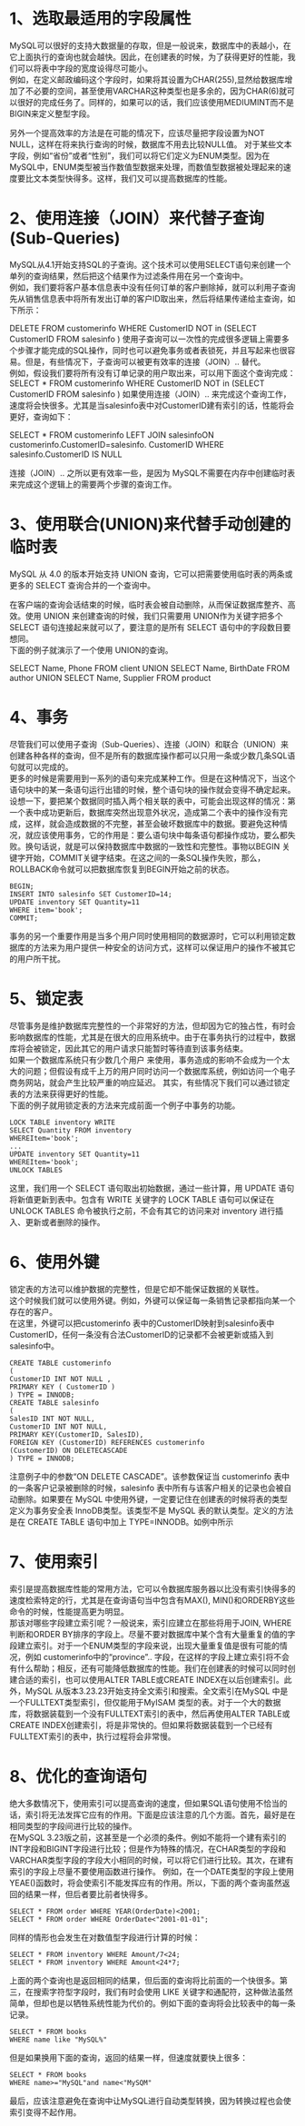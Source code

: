 # 1、选取最适用的字段属性 
MySQL可以很好的支持大数据量的存取，但是一般说来，数据库中的表越小，在它上面执行的查询也就会越快。因此，在创建表的时候，为了获得更好的性能，我们可以将表中字段的宽度设得尽可能小。  
例如，在定义邮政编码这个字段时，如果将其设置为CHAR(255),显然给数据库增加了不必要的空间，甚至使用VARCHAR这种类型也是多余的，因为CHAR(6)就可以很好的完成任务了。同样的，如果可以的话，我们应该使用MEDIUMINT而不是 BIGIN来定义整型字段。   

另外一个提高效率的方法是在可能的情况下，应该尽量把字段设置为NOT NULL，这样在将来执行查询的时候，数据库不用去比较NULL值。 
对于某些文本字段，例如“省份”或者“性别”，我们可以将它们定义为ENUM类型。因为在MySQL中，ENUM类型被当作数值型数据来处理，而数值型数据被处理起来的速度要比文本类型快得多。这样，我们又可以提高数据库的性能。



# 2、使用连接（JOIN）来代替子查询(Sub-Queries) 
MySQL从4.1开始支持SQL的子查询。这个技术可以使用SELECT语句来创建一个单列的查询结果，然后把这个结果作为过滤条件用在另一个查询中。  
例如，我们要将客户基本信息表中没有任何订单的客户删除掉，就可以利用子查询先从销售信息表中将所有发出订单的客户ID取出来，然后将结果传递给主查询，如下所示：   

DELETE FROM customerinfo WHERE CustomerID NOT in (SELECT CustomerID FROM salesinfo ) 
使用子查询可以一次性的完成很多逻辑上需要多个步骤才能完成的SQL操作，同时也可以避免事务或者表锁死，并且写起来也很容易。但是，有些情况下，子查询可以被更有效率的连接（JOIN）.. 替代。  
例如，假设我们要将所有没有订单记录的用户取出来，可以用下面这个查询完成： 
SELECT * FROM customerinfo WHERE CustomerID NOT in (SELECT CustomerID FROM salesinfo ) 
如果使用连接（JOIN）.. 来完成这个查询工作，速度将会快很多。尤其是当salesinfo表中对CustomerID建有索引的话，性能将会更好，查询如下：   

SELECT * FROM customerinfo LEFT JOIN salesinfoON customerinfo.CustomerID=salesinfo. CustomerID WHERE salesinfo.CustomerID IS NULL 
  
  连接（JOIN）.. 之所以更有效率一些，是因为 MySQL不需要在内存中创建临时表来完成这个逻辑上的需要两个步骤的查询工作。
  
  
# 3、使用联合(UNION)来代替手动创建的临时表 
MySQL 从 4.0 的版本开始支持 UNION 查询，它可以把需要使用临时表的两条或更多的 SELECT 查询合并的一个查询中。 
 
 在客户端的查询会话结束的时候，临时表会被自动删除，从而保证数据库整齐、高效。使用 UNION 来创建查询的时候，我们只需要用 UNION作为关键字把多个 SELECT 语句连接起来就可以了，要注意的是所有 SELECT 语句中的字段数目要想同。  
 下面的例子就演示了一个使用 UNION的查询。   
 
SELECT Name, Phone FROM client UNION SELECT Name, BirthDate FROM author 
UNION 
SELECT Name, Supplier FROM product 

# 4、事务 
尽管我们可以使用子查询（Sub-Queries）、连接（JOIN）和联合（UNION）来创建各种各样的查询，但不是所有的数据库操作都可以只用一条或少数几条SQL语句就可以完成的。  
更多的时候是需要用到一系列的语句来完成某种工作。但是在这种情况下，当这个语句块中的某一条语句运行出错的时候，整个语句块的操作就会变得不确定起来。设想一下，要把某个数据同时插入两个相关联的表中，可能会出现这样的情况：第一个表中成功更新后，数据库突然出现意外状况，造成第二个表中的操作没有完成，这样，就会造成数据的不完整，甚至会破坏数据库中的数据。要避免这种情况，就应该使用事务，它的作用是：要么语句块中每条语句都操作成功，要么都失败。换句话说，就是可以保持数据库中数据的一致性和完整性。事物以BEGIN 关键字开始，COMMIT关键字结束。在这之间的一条SQL操作失败，那么，ROLLBACK命令就可以把数据库恢复到BEGIN开始之前的状态。  
```
BEGIN; 
INSERT INTO salesinfo SET CustomerID=14; 
UPDATE inventory SET Quantity=11 
WHERE item='book'; 
COMMIT; 
```
事务的另一个重要作用是当多个用户同时使用相同的数据源时，它可以利用锁定数据库的方法来为用户提供一种安全的访问方式，这样可以保证用户的操作不被其它的用户所干扰。



# 5、锁定表 
尽管事务是维护数据库完整性的一个非常好的方法，但却因为它的独占性，有时会影响数据库的性能，尤其是在很大的应用系统中。由于在事务执行的过程中，数据库将会被锁定，因此其它的用户请求只能暂时等待直到该事务结束。  
如果一个数据库系统只有少数几个用户 
来使用，事务造成的影响不会成为一个太大的问题；但假设有成千上万的用户同时访问一个数据库系统，例如访问一个电子商务网站，就会产生比较严重的响应延迟。 
其实，有些情况下我们可以通过锁定表的方法来获得更好的性能。  
下面的例子就用锁定表的方法来完成前面一个例子中事务的功能。   
```
LOCK TABLE inventory WRITE 
SELECT Quantity FROM inventory 
WHEREItem='book'; 
... 
UPDATE inventory SET Quantity=11 
WHEREItem='book'; 
UNLOCK TABLES 
```
这里，我们用一个 SELECT 语句取出初始数据，通过一些计算，用 UPDATE 语句将新值更新到表中。包含有 WRITE 关键字的 LOCK TABLE 语句可以保证在 UNLOCK TABLES 命令被执行之前，不会有其它的访问来对 inventory 进行插入、更新或者删除的操作。




# 6、使用外键 
锁定表的方法可以维护数据的完整性，但是它却不能保证数据的关联性。  
这个时候我们就可以使用外键。例如，外键可以保证每一条销售记录都指向某一个存在的客户。  
在这里，外键可以把customerinfo 表中的CustomerID映射到salesinfo表中CustomerID，任何一条没有合法CustomerID的记录都不会被更新或插入到 salesinfo中。
```
CREATE TABLE customerinfo 
( 
CustomerID INT NOT NULL , 
PRIMARY KEY ( CustomerID ) 
) TYPE = INNODB; 
CREATE TABLE salesinfo 
( 
SalesID INT NOT NULL, 
CustomerID INT NOT NULL, 
PRIMARY KEY(CustomerID, SalesID), 
FOREIGN KEY (CustomerID) REFERENCES customerinfo 
(CustomerID) ON DELETECASCADE 
) TYPE = INNODB; 
```
注意例子中的参数“ON DELETE CASCADE”。该参数保证当 customerinfo 表中的一条客户记录被删除的时候，salesinfo 表中所有与该客户相关的记录也会被自动删除。如果要在 MySQL 中使用外键，一定要记住在创建表的时候将表的类型定义为事务安全表 InnoDB类型。该类型不是 MySQL 表的默认类型。定义的方法是在 CREATE TABLE 语句中加上 TYPE=INNODB。如例中所示


# 7、使用索引 
索引是提高数据库性能的常用方法，它可以令数据库服务器以比没有索引快得多的速度检索特定的行，尤其是在查询语句当中包含有MAX(), MIN()和ORDERBY这些命令的时候，性能提高更为明显。  
那该对哪些字段建立索引呢？一般说来，索引应建立在那些将用于JOIN, WHERE判断和ORDER BY排序的字段上。尽量不要对数据库中某个含有大量重复的值的字段建立索引。对于一个ENUM类型的字段来说，出现大量重复值是很有可能的情况，例如 customerinfo中的“province”.. 字段，在这样的字段上建立索引将不会有什么帮助；相反，还有可能降低数据库的性能。我们在创建表的时候可以同时创建合适的索引，也可以使用ALTER TABLE或CREATE INDEX在以后创建索引。此外，MySQL 
从版本3.23.23开始支持全文索引和搜索。全文索引在MySQL 中是一个FULLTEXT类型索引，但仅能用于MyISAM 类型的表。对于一个大的数据库，将数据装载到一个没有FULLTEXT索引的表中，然后再使用ALTER TABLE或CREATE INDEX创建索引，将是非常快的。但如果将数据装载到一个已经有FULLTEXT索引的表中，执行过程将会非常慢。




# 8、优化的查询语句 
绝大多数情况下，使用索引可以提高查询的速度，但如果SQL语句使用不恰当的话，索引将无法发挥它应有的作用。下面是应该注意的几个方面。首先，最好是在相同类型的字段间进行比较的操作。  
在MySQL 3.23版之前，这甚至是一个必须的条件。例如不能将一个建有索引的INT字段和BIGINT字段进行比较；但是作为特殊的情况，在CHAR类型的字段和 VARCHAR类型字段的字段大小相同的时候，可以将它们进行比较。其次，在建有索引的字段上尽量不要使用函数进行操作。 
例如，在一个DATE类型的字段上使用YEAE()函数时，将会使索引不能发挥应有的作用。所以，下面的两个查询虽然返回的结果一样，但后者要比前者快得多。 
```
SELECT * FROM order WHERE YEAR(OrderDate)<2001; 
SELECT * FROM order WHERE OrderDate<"2001-01-01"; 
```
同样的情形也会发生在对数值型字段进行计算的时候： 
```
SELECT * FROM inventory WHERE Amount/7<24; 
SELECT * FROM inventory WHERE Amount<24*7; 
```
上面的两个查询也是返回相同的结果，但后面的查询将比前面的一个快很多。第三，在搜索字符型字段时，我们有时会使用 LIKE 关键字和通配符，这种做法虽然简单，但却也是以牺牲系统性能为代价的。例如下面的查询将会比较表中的每一条记录。 
```
SELECT * FROM books 
WHERE name like "MySQL%" 
```
但是如果换用下面的查询，返回的结果一样，但速度就要快上很多： 
```
SELECT * FROM books 
WHERE name>="MySQL"and name<"MySQM" 
```
最后，应该注意避免在查询中让MySQL进行自动类型转换，因为转换过程也会使索引变得不起作用。